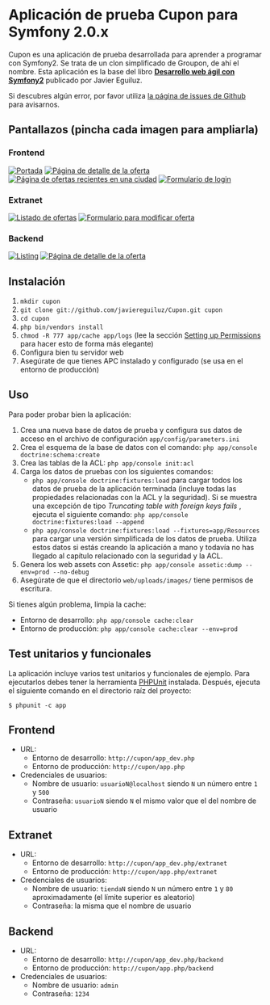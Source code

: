 # Aplicación de prueba Cupon para Symfony 2.0.x #

Cupon es una aplicación de prueba desarrollada para aprender a programar con 
Symfony2. Se trata de un clon simplificado de Groupon, de ahí el nombre. Esta 
aplicación es la base del libro **[Desarrollo web ágil con Symfony2](http://www.symfony.es/libro-symfony2/)** publicado por Javier Eguiluz.

Si descubres algún error, por favor utiliza [la página de issues de Github](https://github.com/javiereguiluz/Cupon/issues) para avisarnos.

## Pantallazos (pincha cada imagen para ampliarla) ##

### Frontend ###

[![Portada](http://javiereguiluz.com/cupon/screenshots/thumb-cupon-frontend-portada.png)](http://javiereguiluz.com/cupon/screenshots/cupon-frontend-portada.png)
[![Página de detalle de la oferta](http://javiereguiluz.com/cupon/screenshots/thumb-cupon-frontend-oferta.png)](http://javiereguiluz.com/cupon/screenshots/cupon-frontend-oferta.png)
[![Página de ofertas recientes en una ciudad](http://javiereguiluz.com/cupon/screenshots/thumb-cupon-frontend-recientes.png)](http://javiereguiluz.com/cupon/screenshots/cupon-frontend-recientes.png)
[![Formulario de login](http://javiereguiluz.com/cupon/screenshots/thumb-cupon-frontend-login.png)](http://javiereguiluz.com/cupon/screenshots/cupon-frontend-login.png)

### Extranet ###

[![Listado de ofertas](http://javiereguiluz.com/cupon/screenshots/thumb-cupon-extranet-listado.png)](http://javiereguiluz.com/cupon/screenshots/cupon-extranet-listado.png)
[![Formulario para modificar oferta](http://javiereguiluz.com/cupon/screenshots/thumb-cupon-extranet-modificar-oferta.png)](http://javiereguiluz.com/cupon/screenshots/cupon-extranet-modificar-oferta.png)

### Backend ###

[![Listing](http://javiereguiluz.com/cupon/screenshots/thumb-cupon-backend-listado.png)](http://javiereguiluz.com/cupon/screenshots/cupon-backend-listado.png)
[![Página de detalle de la oferta](http://javiereguiluz.com/cupon/screenshots/thumb-cupon-backend-ver-oferta.png)](http://javiereguiluz.com/cupon/screenshots/cupon-backend-ver-oferta.png)

## Instalación ##

  1. `mkdir cupon`
  2. `git clone git://github.com/javiereguiluz/Cupon.git cupon`
  3. `cd cupon`
  4. `php bin/vendors install`
  5. `chmod -R 777 app/cache app/logs` (lee la sección [Setting up Permissions](http://symfony.com/doc/2.0/book/installation.html#configuration-and-setup) para hacer esto de forma más elegante)
  6. Configura bien tu servidor web
  7. Asegúrate de que tienes APC instalado y configurado (se usa en el entorno de producción)

## Uso ##

Para poder probar bien la aplicación:

  1. Crea una nueva base de datos de prueba y configura sus datos de acceso en el
     archivo de configuración `app/config/parameters.ini`
  2. Crea el esquema de la base de datos con el comando: `php app/console doctrine:schema:create`
  3. Crea las tablas de la ACL: `php app/console init:acl`
  4. Carga los datos de pruebas con los siguientes comandos:
      * `php app/console doctrine:fixtures:load` para cargar todos los datos de
      prueba de la aplicación terminada (incluye todas las propiedades relacionadas
      con la ACL y la seguridad). Si se muestra una excepción de tipo *Truncating table with foreign keys fails* , ejecuta el siguiente comando: `php app/console doctrine:fixtures:load --append`
      * `php app/console doctrine:fixtures:load --fixtures=app/Resources` para
      cargar una versión simplificada de los datos de prueba. Utiliza estos datos
      si estás creando la aplicación a mano y todavía no has llegado al capítulo
      relacionado con la seguridad y la ACL.
  5. Genera los web assets con Assetic: `php app/console assetic:dump --env=prod --no-debug`
  6. Asegúrate de que el directorio `web/uploads/images/` tiene permisos de escritura.

Si tienes algún problema, limpia la cache:

  * Entorno de desarrollo: `php app/console cache:clear`
  * Entorno de producción: `php app/console cache:clear --env=prod`

## Test unitarios y funcionales ##

La aplicación incluye varios test unitarios y funcionales de ejemplo. Para
ejecutarlos debes tener la herramienta [PHPUnit](https://github.com/sebastianbergmann/phpunit/) instalada. Después, ejecuta el siguiente comando en el directorio raíz del proyecto:

~~~
$ phpunit -c app
~~~

## Frontend ##

  * URL:
    * Entorno de desarrollo: `http://cupon/app_dev.php`
    * Entorno de producción: `http://cupon/app.php`
  * Credenciales de usuarios:
    * Nombre de usuario: `usuarioN@localhost` siendo `N` un número entre `1` y `500`
    * Contraseña: `usuarioN` siendo `N` el mismo valor que el del nombre de usuario

## Extranet ##

  * URL:
    * Entorno de desarrollo: `http://cupon/app_dev.php/extranet`
    * Entorno de producción: `http://cupon/app.php/extranet`
  * Credenciales de usuarios:
    * Nombre de usuario: `tiendaN` siendo `N` un número entre `1` y `80` aproximadamente
    (el límite superior es aleatorio)
    * Contraseña: la misma que el nombre de usuario

## Backend ##

  * URL:
    * Entorno de desarrollo: `http://cupon/app_dev.php/backend`
    * Entorno de producción: `http://cupon/app.php/backend`
  * Credenciales de usuarios:
    * Nombre de usuario: `admin`
    * Contraseña: `1234`

